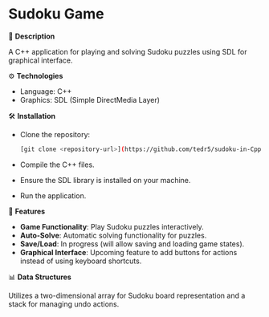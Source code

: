 # Sudoku Game

📖 **Description**

A C++ application for playing and solving Sudoku puzzles using SDL for graphical interface.

⚙️ **Technologies**

- Language: C++
- Graphics: SDL (Simple DirectMedia Layer)

🛠️ **Installation**

- Clone the repository:
  
  ```bash
  [git clone <repository-url>](https://github.com/tedr5/sudoku-in-Cpp.git)
- Compile the C++ files.
- Ensure the SDL library is installed on your machine.
- Run the application.

🚀 **Features**

- **Game Functionality**: Play Sudoku puzzles interactively.
- **Auto-Solve**: Automatic solving functionality for puzzles.
- **Save/Load**: In progress (will allow saving and loading game states).
- **Graphical Interface**: Upcoming feature to add buttons for actions instead of using keyboard shortcuts.

📊 **Data Structures**

Utilizes a two-dimensional array for Sudoku board representation and a stack for managing undo actions.

